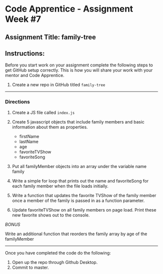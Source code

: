 # Code Apprentice - Assignment Week #7

## Assignment Title: family-tree

## Instructions:

Before you start work on your assignment complete the following steps to get GitHub setup correctly. This is how you will share your work with your mentor and Code Apprentice.

1. Create a new repo in GitHub titled `family-tree`

---

### Directions

1. Create a JS file called `index.js`
2. Create 5 javascript objects that include family members and basic information about them as properties.
    - firstName
    - lastName
    - age
    - favoriteTVShow
    - favoriteSong

3. Put all familyMember objects into an array under the variable name family

4. Write a simple for loop that prints out the name and favoriteSong for each family member when the file loads initially.

5. Write a function that updates the favorite TVShow of the family member once a member of the family is passed in as a function parameter.

6. Update favoriteTVShow on all family members on page load. Print these new favorite shows out to the console.


*BONUS*

Write an additional function that reorders the family array by age of the familyMember

---

Once you have completed the code do the following:

1. Open up the repo through Github Desktop.
2. Commit to master.
